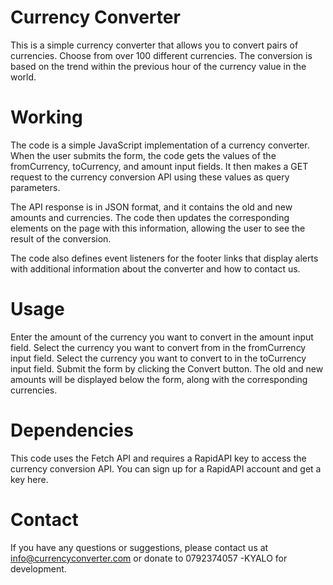 # Currency Converter

This is a simple currency converter that allows you to convert pairs of currencies. Choose from over 100 different currencies. The conversion is based on the trend within the previous hour of the currency value in the world.

# Working

The code is a simple JavaScript implementation of a currency converter. When the user submits the form, the code gets the values of the fromCurrency, toCurrency, and amount input fields. It then makes a GET request to the currency conversion API using these values as query parameters.

The API response is in JSON format, and it contains the old and new amounts and currencies. The code then updates the corresponding elements on the page with this information, allowing the user to see the result of the conversion.

The code also defines event listeners for the footer links that display alerts with additional information about the converter and how to contact us.

# Usage

Enter the amount of the currency you want to convert in the amount input field.
Select the currency you want to convert from in the fromCurrency input field.
Select the currency you want to convert to in the toCurrency input field.
Submit the form by clicking the Convert button.
The old and new amounts will be displayed below the form, along with the corresponding currencies.

# Dependencies

This code uses the Fetch API and requires a RapidAPI key to access the currency conversion API. You can sign up for a RapidAPI account and get a key here.

# Contact

If you have any questions or suggestions, please contact us at info@currencyconverter.com or donate to 0792374057 -KYALO for development.
